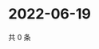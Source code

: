 # 2022-06-19

共 0 条

<!-- BEGIN WEIBO -->
<!-- 最后更新时间 Sun Jun 19 2022 03:12:58 GMT+0800 (China Standard Time) -->

<!-- END WEIBO -->
